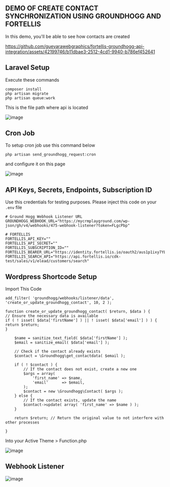 ## DEMO OF CREATE CONTACT SYNCHRONIZATION USING GROUNDHOGG AND FORTELLIS

In this demo, you'll be able to see how contacts are created

https://github.com/guevarawebgraphics/fortellis-groundhogg-api-integration/assets/42199746/b11dbae3-2512-4cd1-9940-b786ef452641




## Laravel Setup

Execute these commands

```
composer install
php artisan migrate
php artisan queue:work
```

This is the file path where api is located

![image](https://github.com/guevarawebgraphics/fortellis-groundhogg-api-integration/assets/42199746/363a58c3-075b-4651-87c3-f80a5f727ced)

## Cron Job

To setup cron job use this command below

```
php artisan send_groundhogg_request:cron

```
and configure it on this page

![image](https://github.com/guevarawebgraphics/fortellis-groundhogg-api-integration/assets/42199746/3f30ca6d-02f6-45bf-81bc-a0125a218cb8)


## API Keys, Secrets, Endpoints, Subscription ID

Use this credentials for testing purposes. Please inject this code on your `.env` file

```
# Ground Hogg Webhook Listener URL
GROUNDHOGG_WEBHOOK_URL="https://mycrmplayground.com/wp-json/gh/v4/webhooks/475-webhook-listener?token=FLgcPbp"

# FORTELLIS
FORTELLIS_API_KEY=""
FORTELLIS_API_SECRET=""
FORTELLIS_SUBSCRIPTION_ID=""
FORTELLIS_BEARER_URL="https://identity.fortellis.io/oauth2/aus1p1ixy7YL8cMq02p7/v1/token"
FORTELLIS_SEARCH_API="https://api.fortellis.io/cdk-test/sales/v1/elead/customers/search"

```



## Wordpress Shortcode Setup

Import This Code


```
add_filter( 'groundhogg/webhooks/listener/data', 'create_or_update_groundhogg_contact', 10, 2 );

function create_or_update_groundhogg_contact( $return, $data ) {
// Ensure the necessary data is available
if ( ! isset( $data['firstName'] ) || ! isset( $data['email'] ) ) {
return $return;
}

    $name = sanitize_text_field( $data['firstName'] );
    $email = sanitize_email( $data['email'] );

    // Check if the contact already exists
    $contact = \Groundhogg\get_contactdata( $email );

    if ( ! $contact ) {
        // If the contact does not exist, create a new one
        $args = array(
            'first_name' => $name,
            'email'      => $email,
        );
        $contact = new \Groundhogg\Contact( $args );
    } else {
        // If the contact exists, update the name
        $contact->update( array( 'first_name' => $name ) );
    }

    return $return; // Return the original value to not interfere with other processes

}
```

Into your Active Theme > Function.php

![image](https://github.com/guevarawebgraphics/fortellis-groundhogg-api-integration/assets/42199746/597c19c0-1623-4f05-a583-0b1f59f2f9c8)


## Webhook Listener

![image](https://github.com/guevarawebgraphics/fortellis-groundhogg-api-integration/assets/42199746/f915e135-7620-473b-8ede-1d92756d0b7f)

